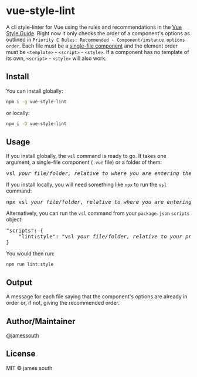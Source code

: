 # vue-style-lint

A cli style-linter for Vue using the rules and recommendations in the [Vue Style Guide](https://vuejs.org/v2/style-guide/).  Right now it only checks the order of a component's options as outlined in `Priority C Rules: Recommended - Component/instance options order`.  Each file must be a [single-file component](https://vuejs.org/v2/guide/single-file-components.html) and the element order must be `<template>` - `<script>` - `<style>`.  If a component has no template of its own, `<script>` - `<style>` will also work.

## Install

You can install globally:

```bash
npm i -g vue-style-lint
```

or locally:

```bash
npm i -D vue-style-lint
```

## Usage

If you install globally, the `vsl` command is ready to go.  It takes one argument, a single-file component (`.vue` file) or a folder of them:

<pre>vsl <i>your file/folder, relative to where you are entering the command</i></pre>

If you install locally, you will need something like `npx` to run the `vsl` command:

<pre>npx vsl <i>your file/folder, relative to where you are entering the command</i></pre>

Alternatively, you can run the `vsl` command from your `package.json` `scripts` object:
 
<pre>
"scripts": {
    "lint:style": "vsl <i>your file/folder, relative to your project's root"</i>
}
</pre>

You would then run:

`npm run lint:style`

## Output

A message for each file saying that the component's options are already in order or, if not, giving the recommended order.

## Author/Maintainer

[@jamessouth](https://github.com/jamessouth)

## License

MIT © james south
